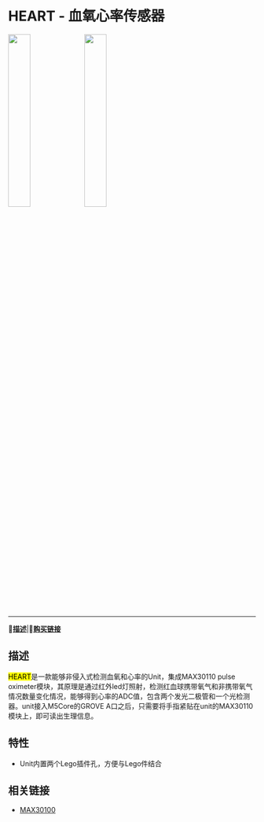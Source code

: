# HEART - 血氧心率传感器

<img src="assets/img/product_pics/units/unit_heart_01.jpg" width="30%" height="30%">
<img src="assets/img/product_pics/units/unit_heart_02.jpg" width="30%" height="30%">

***

:memo:**[描述](#描述)**|🛒**[购买链接](https://item.taobao.com/item.htm?spm=a1z10.3-c.w4002-1172588106.11.7a46425eWmFRNi&id=583999638264)**

<!-- :electric_plug:**[原理图](#原理图)** |:octocat:**[例程](#例程)**| -->

## 描述

<mark>HEART</mark>是一款能够非侵入式检测血氧和心率的Unit，集成MAX30110 pulse oximeter模块，其原理是通过红外led灯照射，检测红血球携带氧气和非携带氧气情况数量变化情况，能够得到心率的ADC值，包含两个发光二极管和一个光检测器。unit接入M5Core的GROVE A口之后，只需要将手指紧贴在unit的MAX30110模块上，即可读出生理信息。

## 特性

<!-- -  GROVE接口，支持[UiFlow](http://flow.m5stack.com)编程，[Arduino](http://www.arduino.cc)编程 -->
-  Unit内置两个Lego插件孔，方便与Lego件结合

<!-- ## 例程

```c++
DHT12 dht12; //new a object
Adafruit_BMP280 bme;

float tmp = dht12.readTemperature();//temperature
float hum = dht12.readHumidity();//humidity
float pressure = bme.readPressure();//pressure
```

具体例程请点击[这里](https://github.com/m5stack/M5-ProductExampleCodes/tree/master/Units/ENV)。 -->

<!-- ## 原理图

<img src="assets/img/product_pics/units/env_sch.jpg"> -->

<!-- ### 管脚映射

<table>
 <tr><td>M5Core(GROVE C)</td><td>GPIO16</td><td>GPIO17</td></tr>
 <tr><td>GPS Unit</td><td>TXD</td><td>RXD</td></tr>
</table> -->

## 相关链接

- [MAX30100](https://datasheets.maximintegrated.com/en/ds/MAX30110.pdf)
